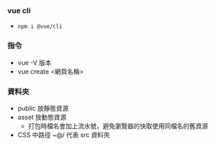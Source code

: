 ### vue cli

- `npm i @vue/cli`

### 指令

- vue -V 版本
- vue create <網頁名稱>

### 資料夾

- public 放靜態資源
- asset 放動態資源
  - 打包時檔名會加上流水號，避免瀏覽器的快取使用同檔名的舊資源
- CSS 中路徑 ~@/ 代表 src 資料夾
